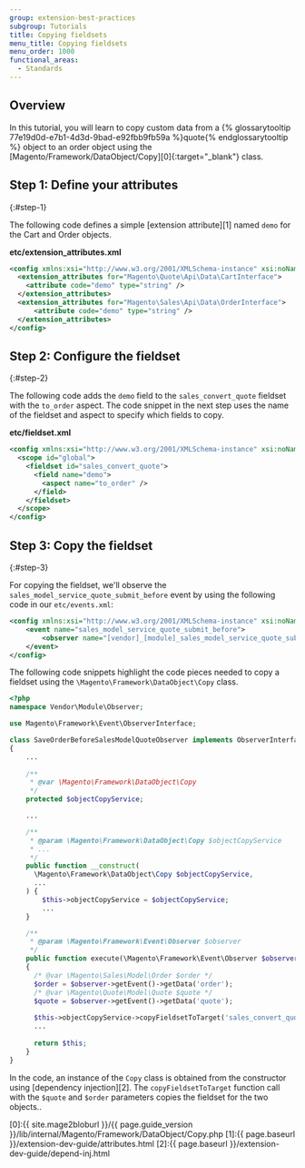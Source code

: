 ```yaml
---
group: extension-best-practices
subgroup: Tutorials
title: Copying fieldsets
menu_title: Copying fieldsets
menu_order: 1000
functional_areas:
  - Standards
---
```


## Overview

In this tutorial, you will learn to copy custom data from a {% glossarytooltip 77e19d0d-e7b1-4d3d-9bad-e92fbb9fb59a %}quote{% endglossarytooltip %} object to an order object using the [Magento/Framework/DataObject/Copy][0]{:target="_blank"} class.

## Step 1: Define your attributes
{:#step-1}

The following code defines a simple [extension attribute][1] named `demo` for the Cart and Order objects.

**etc/extension_attributes.xml**

```xml
<config xmlns:xsi="http://www.w3.org/2001/XMLSchema-instance" xsi:noNamespaceSchemaLocation="Api/etc/extension_attributes.xsd">
  <extension_attributes for="Magento\Quote\Api\Data\CartInterface">
    <attribute code="demo" type="string" />
  </extension_attributes>
  <extension_attributes for="Magento\Sales\Api\Data\OrderInterface">
      <attribute code="demo" type="string" />
  </extension_attributes>
</config>
```

## Step 2: Configure the fieldset
{:#step-2}

The following code adds the `demo` field to the `sales_convert_quote` fieldset with the `to_order` aspect.
The code snippet in the next step uses the name of the fieldset and aspect to specify which fields to copy.

**etc/fieldset.xml**

```xml
<config xmlns:xsi="http://www.w3.org/2001/XMLSchema-instance" xsi:noNamespaceSchemaLocation="DataObject/etc/fieldset.xsd">
  <scope id="global">
    <fieldset id="sales_convert_quote">
      <field name="demo">
        <aspect name="to_order" />
      </field>
    </fieldset>
  </scope>
</config>
```

## Step 3: Copy the fieldset
{:#step-3}

For copying the fieldset, we'll observe the `sales_model_service_quote_submit_before` event by using the following code in our `etc/events.xml`:

```xml
<config xmlns:xsi="http://www.w3.org/2001/XMLSchema-instance" xsi:noNamespaceSchemaLocation="urn:magento:framework:Event/etc/events.xsd">
    <event name="sales_model_service_quote_submit_before">
        <observer name="[vendor]_[module]_sales_model_service_quote_submit_before" instance="Vendor\Module\Observer\SaveOrderBeforeSalesModelQuoteObserver" />
    </event>
</config>
```

The following code snippets highlight the code pieces needed to copy a fieldset using the `\Magento\Framework\DataObject\Copy` class.

```php
<?php
namespace Vendor\Module\Observer;

use Magento\Framework\Event\ObserverInterface;

class SaveOrderBeforeSalesModelQuoteObserver implements ObserverInterface
{
    ...
    
    /**
     * @var \Magento\Framework\DataObject\Copy
     */
    protected $objectCopyService;

    ...

    /**
     * @param \Magento\Framework\DataObject\Copy $objectCopyService
     * ...
     */
    public function __construct(
      \Magento\Framework\DataObject\Copy $objectCopyService,
      ...
    ) {
        $this->objectCopyService = $objectCopyService;
        ...
    }

    /**
     * @param \Magento\Framework\Event\Observer $observer
     */
    public function execute(\Magento\Framework\Event\Observer $observer)
    {
      /* @var \Magento\Sales\Model\Order $order */
      $order = $observer->getEvent()->getData('order');
      /* @var \Magento\Quote\Model\Quote $quote */
      $quote = $observer->getEvent()->getData('quote');
      
      $this->objectCopyService->copyFieldsetToTarget('sales_convert_quote', 'to_order', $quote, $order);
      ...
      
      return $this;
    }
}

```

In the code, an instance of the `Copy` class is obtained from the constructor using [dependency injection][2].
The `copyFieldsetToTarget` function call with the `$quote` and `$order` parameters copies the fieldset for the two objects..

[0]:{{ site.mage2bloburl }}/{{ page.guide_version }}/lib/internal/Magento/Framework/DataObject/Copy.php
[1]:{{ page.baseurl }}/extension-dev-guide/attributes.html
[2]:{{ page.baseurl }}/extension-dev-guide/depend-inj.html
